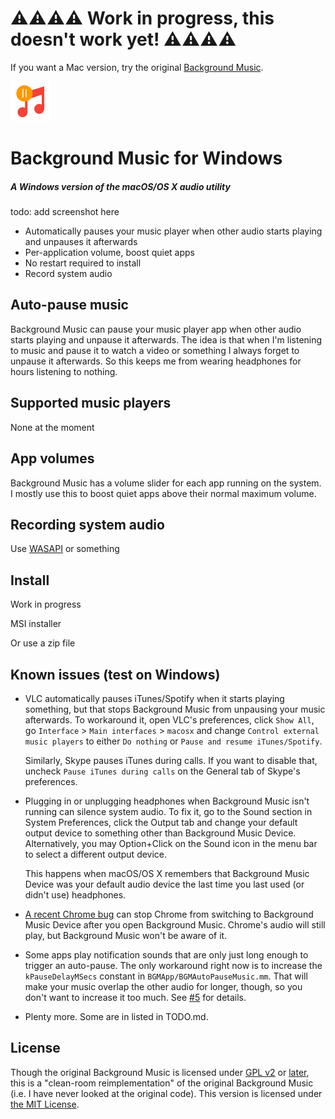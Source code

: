 # ⚠⚠⚠⚠ Work in progress, this doesn't work yet! ⚠⚠⚠⚠
If you want a Mac version, try the original [Background Music](https://github.com/kyleneideck/BackgroundMusic).

![Background Music icon](Images/icon.png)
# Background Music for Windows
##### A Windows version of the macOS/OS X audio utility

todo: add screenshot here

- Automatically pauses your music player when other audio starts playing and unpauses it afterwards
- Per-application volume, boost quiet apps
- No restart required to install
- Record system audio

## Auto-pause music

Background Music can pause your music player app when other audio starts playing and unpause it afterwards. The idea is
that when I'm listening to music and pause it to watch a video or something I always forget to unpause it afterwards. So
this keeps me from wearing headphones for hours listening to nothing.

## Supported music players

None at the moment

## App volumes

Background Music has a volume slider for each app running on the system. I mostly use this to boost quiet apps above
their normal maximum volume.

## Recording system audio

Use [WASAPI](http://manual.audacityteam.org/man/tutorial_recording_computer_playback_on_windows.html#wasapi) or something

## Install

Work in progress

MSI installer

Or use a zip file

## Known issues (test on Windows)

- VLC automatically pauses iTunes/Spotify when it starts playing something, but that stops Background Music from
  unpausing your music afterwards. To workaround it, open VLC's preferences, click `Show All`, go `Interface` > `Main
  interfaces` > `macosx` and change `Control external music players` to either `Do nothing` or `Pause and resume
  iTunes/Spotify`.

  Similarly, Skype pauses iTunes during calls. If you want to disable that, uncheck `Pause iTunes during calls` on the
  General tab of Skype's preferences.
- Plugging in or unplugging headphones when Background Music isn't running can silence system audio. To fix it, go to
  the Sound section in System Preferences, click the Output tab and change your default output device to something other
  than Background Music Device. Alternatively, you may Option+Click on the Sound icon in the menu bar to select a different output device.

  This happens when macOS/OS X remembers that Background Music Device was your default audio device the last time you last
  used (or didn't use) headphones.
- [A recent Chrome bug](https://bugs.chromium.org/p/chromium/issues/detail?id=557620) can stop Chrome from switching to
  Background Music Device after you open Background Music. Chrome's audio will still play, but Background Music won't be
  aware of it.
- Some apps play notification sounds that are only just long enough to trigger an auto-pause. The only workaround right
  now is to increase the `kPauseDelayMSecs` constant in `BGMApp/BGMAutoPauseMusic.mm`. That will make your music overlap
  the other audio for longer, though, so you don't want to increase it too much. See
  [#5](https://github.com/kyleneideck/BackgroundMusic/issues/5) for details.
- Plenty more. Some are in listed in TODO.md.

## License

Though the original Background Music is licensed under [GPL v2](http://choosealicense.com/licenses/gpl-2.0/) or [later](http://choosealicense.com/licenses/gpl-3.0/), this is a "clean-room reimplementation" of the original Background Music (i.e. I have never looked at the original code). This version is licensed under [the MIT License](http://choosealicense.com/licenses/mit/).
